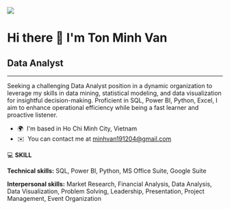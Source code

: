 <img src="https://imgur.com/a/TzoYBX5">

# Hi there 👋 I'm Ton Minh Van
## Data Analyst
------------

Seeking a challenging Data Analyst position in a dynamic organization to leverage my skills in data mining, statistical modeling, and data visualization for insightful decision-making. Proficient in SQL, Power BI, Python, Excel, I aim to enhance operational efficiency while being a fast learner and proactive listener.

*   🌍  I'm based in Ho Chi Minh City, Vietnam
*   ✉️  You can contact me at [minhvan191204@gmail.com](mailto:minhvan191204@gmail.com)

💻 **SKILL**

**Technical skills:** SQL, Power BI, Python, MS Office Suite, Google Suite

**Interpersonal skills:** Market Research, Financial Analysis, Data Analysis, Data Visualization, Problem Solving, Leadership, Presentation, Project Management, Event Organization

